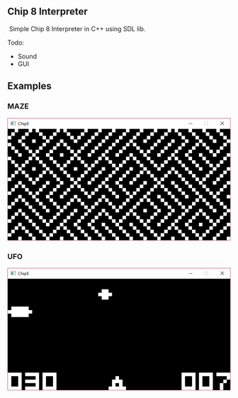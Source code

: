## Chip 8 Interpreter
​
Simple Chip 8 Interpreter in C++ using SDL lib.

Todo:
* Sound
* GUI
​
## Examples
### MAZE
![](https://raw.githubusercontent.com/Jon-Joshua/Chip-8/master/examples/MAZE.png)
### UFO
![](https://raw.githubusercontent.com/Jon-Joshua/Chip-8/master/examples/UFO.png)
​
